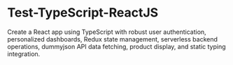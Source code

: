 # Test-TypeScript-ReactJS
Create a React app using TypeScript with robust user authentication, personalized dashboards, Redux state management, serverless backend operations, dummyjson API data fetching, product display, and static typing integration.
